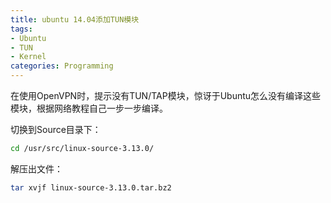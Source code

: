 ```yaml
---
title: ubuntu 14.04添加TUN模块
tags:
- Ubuntu
- TUN
- Kernel
categories: Programming
---
```


在使用OpenVPN时，提示没有TUN/TAP模块，惊讶于Ubuntu怎么没有编译这些模块，根据网络教程自己一步一步编译。


切换到Source目录下：

```Bash
cd /usr/src/linux-source-3.13.0/
```

解压出文件：

```Bash
tar xvjf linux-source-3.13.0.tar.bz2
```

